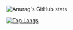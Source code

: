 ![Anurag's GitHub stats](https://github-readme-stats.vercel.app/api?username=LoBombadil&show_icons=true&theme=radical)

[![Top Langs](https://github-readme-stats.vercel.app/api/top-langs/?username=LoBombadil&layout=pie)](https://github.com/anuraghazra/github-readme-stats)



